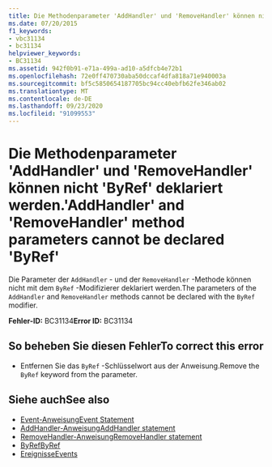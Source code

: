 ```yaml
---
title: Die Methodenparameter 'AddHandler' und 'RemoveHandler' können nicht 'ByRef' deklariert werden.
ms.date: 07/20/2015
f1_keywords:
- vbc31134
- bc31134
helpviewer_keywords:
- BC31134
ms.assetid: 942f0b91-e71a-499a-ad10-a5dfcb4e72b1
ms.openlocfilehash: 72e0ff470730aba50dccaf4dfa818a71e940003a
ms.sourcegitcommit: bf5c5850654187705bc94cc40ebfb62fe346ab02
ms.translationtype: MT
ms.contentlocale: de-DE
ms.lasthandoff: 09/23/2020
ms.locfileid: "91099553"
---
```

# <a name="addhandler-and-removehandler-method-parameters-cannot-be-declared-byref"></a><span data-ttu-id="cf4bd-102">Die Methodenparameter 'AddHandler' und 'RemoveHandler' können nicht 'ByRef' deklariert werden.</span><span class="sxs-lookup"><span data-stu-id="cf4bd-102">'AddHandler' and 'RemoveHandler' method parameters cannot be declared 'ByRef'</span></span>

<span data-ttu-id="cf4bd-103">Die Parameter der `AddHandler` - und der `RemoveHandler` -Methode können nicht mit dem `ByRef` -Modifizierer deklariert werden.</span><span class="sxs-lookup"><span data-stu-id="cf4bd-103">The parameters of the `AddHandler` and `RemoveHandler` methods cannot be declared with the `ByRef` modifier.</span></span>  
  
 <span data-ttu-id="cf4bd-104">**Fehler-ID:** BC31134</span><span class="sxs-lookup"><span data-stu-id="cf4bd-104">**Error ID:** BC31134</span></span>  
  
## <a name="to-correct-this-error"></a><span data-ttu-id="cf4bd-105">So beheben Sie diesen Fehler</span><span class="sxs-lookup"><span data-stu-id="cf4bd-105">To correct this error</span></span>  
  
- <span data-ttu-id="cf4bd-106">Entfernen Sie das `ByRef` -Schlüsselwort aus der Anweisung.</span><span class="sxs-lookup"><span data-stu-id="cf4bd-106">Remove the `ByRef` keyword from the parameter.</span></span>  
  
## <a name="see-also"></a><span data-ttu-id="cf4bd-107">Siehe auch</span><span class="sxs-lookup"><span data-stu-id="cf4bd-107">See also</span></span>

- [<span data-ttu-id="cf4bd-108">Event-Anweisung</span><span class="sxs-lookup"><span data-stu-id="cf4bd-108">Event Statement</span></span>](../language-reference/statements/event-statement.md)
- [<span data-ttu-id="cf4bd-109">AddHandler-Anweisung</span><span class="sxs-lookup"><span data-stu-id="cf4bd-109">AddHandler statement</span></span>](../language-reference/statements/addhandler-statement.md)
- [<span data-ttu-id="cf4bd-110">RemoveHandler-Anweisung</span><span class="sxs-lookup"><span data-stu-id="cf4bd-110">RemoveHandler statement</span></span>](../language-reference/statements/removehandler-statement.md)
- [<span data-ttu-id="cf4bd-111">ByRef</span><span class="sxs-lookup"><span data-stu-id="cf4bd-111">ByRef</span></span>](../language-reference/modifiers/byref.md)
- [<span data-ttu-id="cf4bd-112">Ereignisse</span><span class="sxs-lookup"><span data-stu-id="cf4bd-112">Events</span></span>](../programming-guide/language-features/events/index.md)
